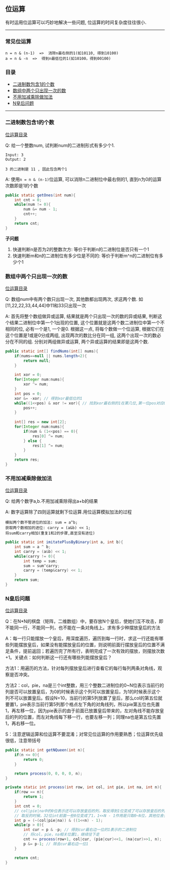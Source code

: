 ## 位运算

有时运用位运算可以巧妙地解决一些问题, 位运算的时间复杂度往往很小.

---

### 常见位运算

```
n = n & (n-1)  =>  消除n最右侧的1(如10110, 得到10100)
a = n & -n  =>  得到n最低位的1(如10100，得到00100)
```

### 目录

* [二进制数包含1的个数](#二进制数包含1的个数)
* [数组中两个只出现一次的数](#数组中两个只出现一次的数)
* [不用加减乘除做加法](#不用加减乘除做加法)
* [N皇后问题](#N皇后问题)



-----

### 二进制数包含1的个数

[位运算目录](#目录)

Q: 给一个整数num, 试判断num的二进制形式有多少个1.

```
Input: 3
Output: 2

3 的二进制是 11 , 因此包含两个1
```

A: 使用`n = n & (n-1)`位运算, 可以消除n二进制位中最右侧的1, 直到n为0的运算次数即是1的个数

```java
public static getOnes(int num){
    int cnt = 0;
    while(num != 0){
        num &= num - 1;
        cnt++;
    }
    return cnt;
}
```

**子问题**

1. 快速判断n是否为2的整数次方: 等价于判断n的二进制位是否只有一个1
2. 快速判断m和n的二进制位有多少位是不同的: 等价于判断m^n的二进制位有多少个1



### 数组中两个只出现一次的数

[位运算目录](#目录)

Q: 数组num中有两个数只出现一次, 其他数都出现两次, 求这两个数. 如[11,22,22,33,44,44]中11和33只出现一次

A: 首先将整个数组做异或运算, 结果就是两个只出现一次的数的异或结果, 判断这个结果二进制位中第一个1出现的位置, 这个位置就是这两个数二进制位中第一个不相同的位, 必有一个是1, 一个是0. 根据这一点, 将每个数做一个位运算, 根据它们在这个位置是1或是0分成两组, 出现两次的数比分在同一组, 这两个出现一次的数必分在不同的组. 分别对两组做异或运算, 两个异或运算的结果即是这两个数.

````java
public static int[] findNums(int[] nums){
    if(nums==null || nums.length<2){
        return null;
    }
    
    int xor = 0;
    for(Integer num:nums){
        xor ^= num;
    }
    int pos = 0;
    xor &= -xor; // 得到xor最低位的1 
    while((1<<pos) & xor != xor){ // 找到xor最右侧的1在第几位,第一位pos对应0
        pos++;
    }
    
    int[] res = new int[2];
    for(Integer num:nums){
        if(num & (1<<pos) == 0){
            res[0] ^= num;
        } else {
            res[1] ^= num;
        }
    }    
    return res;
}
````



### 不用加减乘除做加法

[位运算目录](#目录)

Q: 给两个数字a,b.不用加减乘除得出a+b的结果

A:  数字运算除了四则运算就剩下位运算.用位运算模拟加法的过程

```
模拟两个数不管进位的加法: sum = a^b;
获取两个数相加的进位: carry = (a&b) << 1;
将sum和carry相加(重复1和2的步骤,直至没有进位)
```

```java
public static int imitatePlusByBinary(int a, int b){
    int sum = a ^ b;
    int carry = (a&b) << 1;
    while(carry != 0){
        int temp = sum;
        sum = sum^carry;
        carry = (temp&carry) << 1;
    }
    return sum;
}
```



### N皇后问题

[位运算目录](#目录)

Q：在N*N的棋盘（矩阵，二维数组）中，要存放N个皇后，使她们互不攻击，即不能同一行，不能同一列，也不能在一条对角线上。求有多少种摆放皇后的方法

A：每一行只能摆放一个皇后，用深度遍历，遍历到每一行时，求这一行还能有哪些列能摆放皇后，如果没有能摆放皇后的位置，则说明前面行摆放皇后的位置不满足条件，提前返回；若遍历完了所有行，表明完成了一次有效的摆放，则摆放次数+1。关键点：如何判断这一行还有哪些列能摆放皇后？

方法1：用遍历的方法，针对每列摆放皇后进行查看它的每行每列两条对角线，观察是否冲突。

方法2：col，pie，na是三个int整数，用三个整数二进制位的0~N位表示当前行的列是否可以放置皇后，为0的时候表示这个列可以放置皇后，为1的时候表示这个列不可以放置皇后。假设N=10，当前行的第5列放置了皇后，那么col的第五位就要置1，pie表示当前行第5列那个格点左下角的对角线列，所以pie第五位也先置1，再左移一位，因为pie表示的由于前面已放置皇后带来的，左对角线不能存放皇后的列的位置，而左对角线每下移一行，也要左移一列；同理na也是第五位先置1，再右移一位。

S：注意逻辑运算和位运算不要混淆；对常见位运算的作用要熟悉；位运算优先级很低，注意带括号

````java
public static int getNQueen(int n){
    if(n <= 0){
        return 0;
    }

    return process(0, 0, 0, 0, n);
}

private static int process(int row, int col, int pie, int na, int n){
    if(row == n){
        return 1;
    }
    int cnt = 0;
    // col|pie|na中的0位表示还可以存放皇后的列，取反得到1位变成了可以存放皇后的列
    // 取反的时候，32位int前面一些0位变成了1，1<<N - 1作用是只取0~N位，其他位舍去
    int p = (~(col|pie|na)) & ((1<<n) - 1);
    while(p > 0){
        int cur = p & -p; // 得到cur最右边一位的1表示的二进制位
        // 将col，pie，na相关位置1，继续往下走
        cnt += process(row+1, col|cur, (pie|cur)<<1, (na|cur)>>1, n);
        p &= p-1; // 除去cur最右边一位1
    }

    return cnt;
}
````

